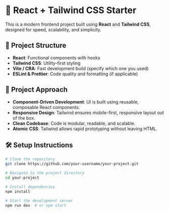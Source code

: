 # 🚀 React + Tailwind CSS Starter

This is a modern frontend project built using **React** and **Tailwind CSS**, designed for speed, scalability, and simplicity.

## 📁 Project Structure

- **React**: Functional components with hooks
- **Tailwind CSS**: Utility-first styling
- **Vite / CRA**: Fast development build (specify which one you used)
- **ESLint & Prettier**: Code quality and formatting (if applicable)

## 🧠 Project Approach

- **Component-Driven Development**: UI is built using reusable, composable React components.
- **Responsive Design**: Tailwind ensures mobile-first, responsive layout out of the box.
- **Clean Codebase**: Code is modular, readable, and scalable.
- **Atomic CSS**: Tailwind allows rapid prototyping without leaving HTML.

## 🛠️ Setup Instructions

```bash
# Clone the repository
git clone https://github.com/your-username/your-project.git

# Navigate to the project directory
cd your-project

# Install dependencies
npm install

# Start the development server
npm run dev  # or npm start
```
